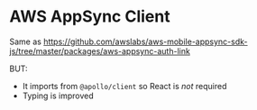 # AWS AppSync Client

Same as https://github.com/awslabs/aws-mobile-appsync-sdk-js/tree/master/packages/aws-appsync-auth-link

BUT:
- It imports from `@apollo/client` so React is _not_ required
- Typing is improved
